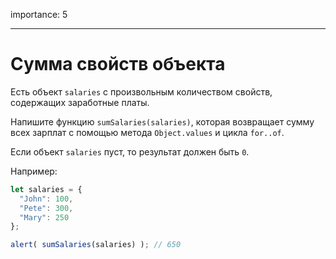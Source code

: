 importance: 5

---

# Сумма свойств объекта

Есть объект `salaries` с произвольным количеством свойств, содержащих заработные платы.

Напишите функцию `sumSalaries(salaries)`, которая возвращает сумму всех зарплат с помощью метода `Object.values` и цикла `for..of`.

Если объект `salaries` пуст, то результат должен быть `0`.

Например:

```js
let salaries = {
  "John": 100,
  "Pete": 300,
  "Mary": 250
};

alert( sumSalaries(salaries) ); // 650
```

